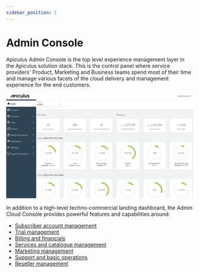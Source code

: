 ```yaml
---
sidebar_position: 1
---
```

# Admin Console

Apiculus Admin Console is the top level experience management layer in the Apiculus solution stack. This is the control panel where service providers' Product, Marketing and Business teams spend most of their time and manage various facets of the cloud delivery and management experience for the end customers.

![Admin Console](img/adminConsole.png)

In addition to a high-level techno-commercial landing dashboard, the Admin Cloud Console provides powerful features and capabilities around:

- [Subscriber account management](/docs/Administration/SubscribersandAccounts/AccountManagementOverview)
- [Trial management](/docs/Administration/TrialManagement/AboutTrials)
- [Billing and financials](/docs/Administration/BillingandFinancials/Overview)
- [Services and catalogue management](/docs/category/working-with-custom-catalogues)
- [Marketing management](/docs/Administration/MarketingManagement/Overview)
- [Support and basic operations](/docs/Administration/SupportManagement/Overview)
- [Reseller management](/docs/Administration/ResellerManagement/Overview)






